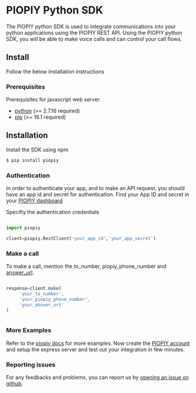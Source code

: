 # PIOPIY Python SDK

The PIOPIY python SDK is used to integrate communications into your python applications using the PIOPIY REST API. Using the PIOPIY python SDK, you will be able to make voice calls and can control your call flows.

## Install

Follow the below installation instructions

### Prerequisites

Prerequisites for javascript web server.

- <a href="https://www.python.org/" target="_blank">python</a> (>= 2.7.16 required)
- <a href="https://pypi.org/project/pip/" target="_blank">pip</a> (>= 18.1 required)

## Installation

Install the SDK using npm

```bash
$ pip install piopiy
```


### Authentication

In order to authenticate your app, and to make an API request, you should have an app id and secret for authentication. Find your App ID and secret in your <a href="https://doc.telecmi.com/piopiy/docs/build-app#app-id-and-secret" target="_blank">PIOPIY dashboard</a>

Specifiy the authentication credentials 

```python

import piopiy

client=piopiy.RestClient('your_app_id','your_app_secret')

```

### Make a call

To make a call, mention the to_number, piopiy_phone_number and <a href="https://doc.telecmi.com/piopiy/docs/configure-url" target="_blank">answer_url</a>.

```javascript

response=client.make(
     'your_to_number',
     'your_piopiy_phone_number',
     'your_answer_url'
)



```
### More Examples

Refer to the <a href="https://doc.telecmi.com/piopiy/docs/pcmo-overview" target="_blank">piopiy docs</a> for more examples. Now create the <a href="https://doc.telecmi.com/piopiy/docs/get-started#signup" target="_blank">PIOPIY account</a> and setup the express server and test out your integration in few minutes.

### Reporting issues

For any feedbacks and problems, you can report us by <a href="https://github.com/telecmi/piopiy_python/issues" >opening an issue on github</a>.

